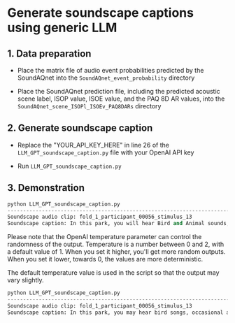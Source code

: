 # Generate soundscape captions using generic LLM

## 1. Data preparation

- Place the matrix file of audio event probabilities predicted by the SoundAQnet into the `SoundAQnet_event_probability` directory

- Place the SoundAQnet prediction file, including the predicted acoustic scene label, ISOP value, ISOE value, and the PAQ 8D AR values, into the `SoundAQnet_scene_ISOPl_ISOEv_PAQ8DARs` directory

## 2. Generate soundscape caption

- Replace the "YOUR_API_KEY_HERE" in line 26 of the `LLM_GPT_soundscape_caption.py` file with your OpenAI API key

- Run `LLM_GPT_soundscape_caption.py`
   

## 3. Demonstration

```python
python LLM_GPT_soundscape_caption.py
-----------------------------------------------------------------------------------------------------------
Soundscape audio clip: fold_1_participant_00056_stimulus_13
Soundscape caption: In this park, you will hear Bird and Animal sounds, with occasional Human sounds and Speech in the background. The atmosphere feels pleasant and calm, perfect for relaxation and enjoying nature.
```

Please note that the OpenAI temperature parameter can control the randomness of the output. Temperature is a number between 0 and 2, with a default value of 1.
When you set it higher, you'll get more random outputs. When you set it lower, towards 0, the values are more deterministic.
 
The default temperature value is used in the script so that the output may vary slightly.
  
```python
python LLM_GPT_soundscape_caption.py
-----------------------------------------------------------------------------------------------------------
Soundscape audio clip: fold_1_participant_00056_stimulus_13
Soundscape caption: In this park, you may hear bird songs, occasional animal sounds, human activities, and snippets of speech. The overall atmosphere feels pleasant and calm, with a touch of natural tranquility despite some human presence.
```



